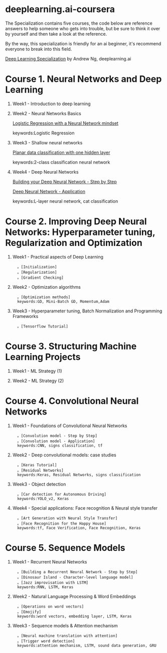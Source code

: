 # deeplearning.ai-coursera
The Specialization contains five courses, the code below are reference answers to help someone who gets into trouble, but be sure to think it over by yourself and then take a look at the reference.

By the way, this specialization is friendly for an ai beginner, it's recommend everyone to break into this field.

[Deep Learning Specialization](https://www.coursera.org/specializations/deep-learning) by Andrew Ng, deeplearning.ai


# Course 1. Neural Networks and Deep Learning

1. Week1 - Introduction to deep learning
2. Week2 - Neural Networks Basics

   [Logistic Regression with a Neural Network mindset](https://github.com/Inori2030/deeplearning.ai-coursera/blob/master/C1/Logistic%20Regression%20with%20a%20Neural%20Network%20mindset.ipynb)

   keywords:Logistic Regression
   
3. Week3 - Shallow neural networks

   [Planar data classification with one hidden layer](https://github.com/Inori2030/deeplearning.ai-coursera/blob/master/C1/Planar%20data%20classification%20with%20one%20hidden%20layer.ipynb)
   
   keywords:2-class classification neural network
   
4. Week4 - Deep Neural Networks

   [Building your Deep Neural Network - Step by Step](https://github.com/Inori2030/deeplearning.ai-coursera/blob/master/C1/Building%20your%20Deep%20Neural%20Network%20-%20Step%20by%20Step.ipynb)
   
   [Deep Neural Network - Application](https://github.com/Inori2030/deeplearning.ai-coursera/blob/master/C1/Deep%20Neural%20Network%20-%20Application.ipynb)
   
   keywords:L-layer neural network, cat classification

# Course 2. Improving Deep Neural Networks: Hyperparameter tuning, Regularization and Optimization

1. Week1 - Practical aspects of Deep Learning

         。[Initialization]
         。[Regularization]
         。[Gradient Checking]

2. Week2 - Optimization algorithms

         。[Optimization methods]
         keywords:GD, Mini-Batch GD, Momentum,Adam
         
3. Week3 - Hyperparameter tuning, Batch Normalization and Programming Frameworks

         。[Tensorflow Tutorial]

# Course 3. Structuring Machine Learning Projects

1. Week1 - ML Strategy (1)

2. Week2 - ML Strategy (2)

# Course 4. Convolutional Neural Networks

1. Week1 - Foundations of Convolutional Neural Networks

         。[Convolution model - Step by Step]
         。[Convolution model - Application]
         keywords:CNN, signs classification, tf

2. Week2 - Deep convolutional models: case studies

         。[Keras Tutorial]
         。[Residual Networks]
         keywords:Keras, Residual Networks, signs classification
         
3. Week3 - Object detection

         。[Car detection for Autonomous Driving]
         keywords:YOLO_v2, Keras 

4. Week4 - Special applications: Face recognition & Neural style transfer

         。[Art Generation with Neural Style Transfer]
         。[Face Recognition for the Happy House]
         keywords:tf, Face Verification, Face Recognition, Keras

# Course 5. Sequence Models

1. Week1 - Recurrent Neural Networks

         。[Building a Recurrent Neural Network - Step by Step]
         。[Dinosaur Island - Character-level language model]
         。[Jazz improvisation with LSTM]
         keywords:RNN, LSTM, Keras

2. Week2 - Natural Language Processing & Word Embeddings

         。[Operations on word vectors]
         。[Emojify]
         keywords:word vectors, embedding layer, LSTM, Keras
         
3. Week3 - Sequence models & Attention mechanism

         。[Neural machine translation with attention]
         。[Trigger word detection]
         keywords:attention mechanism, LSTM, sound data generation, GRU 


